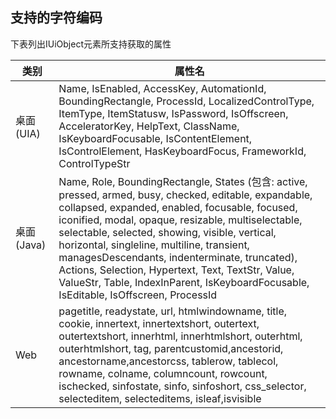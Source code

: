 
## 支持的字符编码

下表列出IUiObject元素所支持获取的属性

| 类别 | 属性名 |
| --- | ---|
| <div style="width:40pt">桌面 <br>(UIA)</div> |Name, IsEnabled, AccessKey, AutomationId, BoundingRectangle,  ProcessId, LocalizedControlType, ItemType, ItemStatusw, IsPassword, IsOffscreen, AcceleratorKey, HelpText, ClassName, IsKeyboardFocusable, IsContentElement, IsControlElement, HasKeyboardFocus, FrameworkId, ControlTypeStr |
| 桌面<br>(Java)|Name, Role, BoundingRectangle, States (包含: active, pressed, armed, busy, checked, editable, expandable, collapsed, expanded, enabled, focusable, focused, iconified, modal, opaque, resizable, multiselectable, selectable, selected, showing, visible, vertical, horizontal, singleline, multiline, transient, managesDescendants, indenterminate, truncated), Actions, Selection, Hypertext, Text, TextStr, Value, ValueStr, Table, IndexInParent, IsKeyboardFocusable, IsEditable, IsOffscreen, ProcessId |
| Web |pagetitle, readystate, url, htmlwindowname, title, cookie, innertext, innertextshort, outertext, outertextshort, innerhtml, innerhtmlshort, outerhtml, outerhtmlshort, tag, parentcustomid,ancestorid, ancestorname,ancestorcss, tablerow, tablecol, rowname, colname, columncount, rowcount, ischecked, sinfostate, sinfo, sinfoshort, css_selector, selecteditem, selecteditems, isleaf,isvisible|
